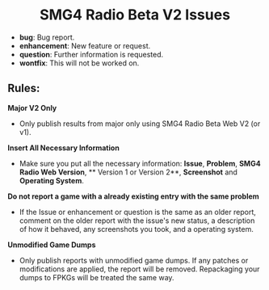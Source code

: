 <h1 align="center">
  <b>SMG4 Radio Beta V2 Issues</b>
</h1>

- **bug**: Bug report.
- **enhancement**: New feature or request.
- **question**: Further information is requested.
- **wontfix**: This will not be worked on.

## Rules:

**Major V2 Only**
- Only publish results from major only using SMG4 Radio Beta Web V2 (or v1).

**Insert All Necessary Information**
- Make sure you put all the necessary information: **Issue**, **Problem**, **SMG4 Radio Web Version**, ** Version 1 or Version 2**, **Screenshot** and **Operating System**.

**Do not report a game with a already existing entry with the same problem**
- If the Issue or enhancement or question is the same as an older report, comment on the older report with the issue's new status, a description of how it behaved, any screenshots you took, and a operating system.

**Unmodified Game Dumps**
- Only publish reports with unmodified game dumps. If any patches or modifications are applied, the report will be removed. Repackaging your dumps to FPKGs will be treated the same way.
